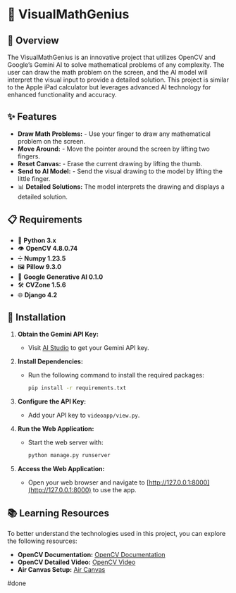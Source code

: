 # 🧮 VisualMathGenius

## 📝 Overview
The  VisualMathGenius is an innovative project that utilizes OpenCV and Google’s Gemini AI to solve mathematical problems of any complexity. The user can draw the math problem on the screen, and the AI model will interpret the visual input to provide a detailed solution. This project is similar to the Apple iPad calculator but leverages advanced AI technology for enhanced functionality and accuracy.

## ✨ Features
- **Draw Math Problems:**  - Use your finger to draw any mathematical problem on the screen.
- **Move Around:** - Move the pointer around the screen by lifting two fingers.
- **Reset Canvas:** - Erase the current drawing by lifting the thumb.
- **Send to AI Model:** - Send the visual drawing to the model by lifting the little finger.
- 📊 **Detailed Solutions:** The model interprets the drawing and displays a detailed solution.

## 📋 Requirements
- 🐍 **Python 3.x**
- 👁️ **OpenCV 4.8.0.74**
- ➗ **Numpy 1.23.5**
- 🖼️ **Pillow 9.3.0**
- 🤖 **Google Generative AI 0.1.0**
- 🛠️ **CVZone 1.5.6**
- 🌐 **Django 4.2**

## 🚀 Installation

1. **Obtain the Gemini API Key:**
   - Visit [AI Studio](https://aistudio.google.com) to get your Gemini API key.

2. **Install Dependencies:**
   - Run the following command to install the required packages:
     ```bash
     pip install -r requirements.txt
     ```

3. **Configure the API Key:**
   - Add your API key to `videoapp/view.py`.

4. **Run the Web Application:**
   - Start the web server with:
     ```bash
     python manage.py runserver
     ```

5. **Access the Web Application:**
   - Open your web browser and navigate to [http://127.0.0.1:8000](http://127.0.0.1:8000) to use the app.


## 📚 Learning Resources

To better understand the technologies used in this project, you can explore the following resources:
- **OpenCV Documentation:** [OpenCV Documentation](https://docs.opencv.org/)
- **OpenCV Detailed Video:** [OpenCV Video](https://youtu.be/oXlwWbU8l2o?si=8UFFRz7uRiHsULZr)
- **Air Canvas Setup:** [Air Canvas](https://youtu.be/T7sjrWc4QEc?si=nHRhGhyf86rPtbO3)


#done

